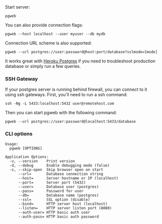 Start server:

```
pgweb
```

You can also provide connection flags:

```
pgweb --host localhost --user myuser --db mydb
```

Connection URL scheme is also supported:

```
pgweb --url postgres://user:password@host:port/database?sslmode=[mode]
```

It works great with [Heroku Postgres](https://postgres.heroku.com) if you need 
to troubleshoot production database or simply run a few queries.

### SSH Gateway

If your postgres server is running behind firewall, you can connect to it using
ssh gateways. First, you'll need to run a ssh command:

```
ssh -Ng -L 5433:localhost:5432 user@remotehost.com
```

Then you can start pgweb with the following command:

```
pgweb --url postgres://user:password@localhost:5433/database
``` 

### CLI options

```
Usage:
  pgweb [OPTIONS]

Application Options:
  -v, --version    Print version
  -d, --debug      Enable debugging mode (false)
  -s, --skip-open  Skip browser open on start
      --url=       Database connection string
      --host=      Server hostname or IP (localhost)
      --port=      Server port (5432)
      --user=      Database user (postgres)
      --pass=      Password for user
      --db=        Database name (postgres)
      --ssl=       SSL option (disable)
      --bind=      HTTP server host (localhost)
      --listen=    HTTP server listen port (8080)
      --auth-user= HTTP basic auth user
      --auth-pass= HTTP basic auth password
```

